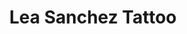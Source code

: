 ---
title: "Lea Sanchez Tattoo"
url: /ciudad-autonoma-de-buenos-aires/lea-sanchez-tattoo/
shop: Tattoo
---
